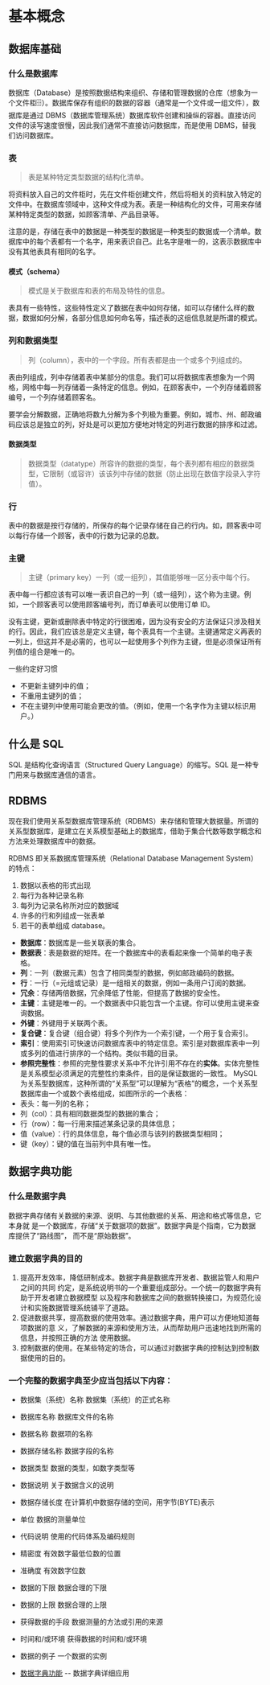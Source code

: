 # 基本概念

## 数据库基础

### 什么是数据库

数据库（Database）是按照数据结构来组织、存储和管理数据的仓库（想象为一个文件柜🗄️）。数据库保存有组织的数据的容器（通常是一个文件或一组文件），数据库是通过 DBMS（数据库管理系统）数据库软件创建和操纵的容器。直接访问文件的读写速度很慢，因此我们通常不直接访问数据库，而是使用 DBMS，替我们访问数据库。

### 表

> 表是某种特定类型数据的结构化清单。

将资料放入自己的文件柜时，先在文件柜创建文件，然后将相关的资料放入特定的文件中。在数据库领域中，这种文件成为表。表是一种结构化的文件，可用来存储某种特定类型的数据，如顾客清单、产品目录等。

注意的是，存储在表中的数据是一种类型的数据是一种类型的数据或一个清单。数据库中的每个表都有一个名字，用来表识自己。此名字是唯一的，这表示数据库中没有其他表具有相同的名字。

#### 模式（schema）

> 模式是关于数据库和表的布局及特性的信息。

表具有一些特性，这些特性定义了数据在表中如何存储，如可以存储什么样的数据，数据如何分解，各部分信息如何命名等，描述表的这组信息就是所谓的模式。


### 列和数据类型

> 列（column），表中的一个字段。所有表都是由一个或多个列组成的。

表由列组成，列中存储着表中某部分的信息。我们可以将数据库表想象为一个网格，网格中每一列存储着一条特定的信息。例如，在顾客表中，一个列存储着顾客编号，一个列存储着顾客名。

要学会分解数据，正确地将数九分解为多个列极为重要。例如，城市、州、邮政编码应该总是独立的列，好处是可以更加方便地对特定的列进行数据的排序和过滤。

#### 数据类型

> 数据类型（datatype）所容许的数据的类型，每个表列都有相应的数据类型，它限制（或容许）该该列中存储的数据（防止出现在数值字段录入字符值）。

### 行

表中的数据是按行存储的，所保存的每个记录存储在自己的行内。如，顾客表中可以每行存储一个顾客，表中的行数为记录的总数。

### 主键

> 主键（primary key）一列（或一组列），其值能够唯一区分表中每个行。

表中每一行都应该有可以唯一表识自己的一列（或一组列），这个称为主键。例如，一个顾客表可以使用顾客编号列，而订单表可以使用订单 ID。

没有主键，更新或删除表中特定的行很困难，因为没有安全的方法保证只涉及相关的行。因此，我们应该总是定义主键，每个表具有一个主键。主键通常定义再表的一列上，但这并不是必需的，也可以一起使用多个列作为主键，但是必须保证所有列值的组合是唯一的。

一些约定好习惯

- 不更新主键列中的值；
- 不重用主键列的值；
- 不在主键列中使用可能会更改的值。（例如，使用一个名字作为主键以标识用户。）

## 什么是 SQL

SQL 是结构化查询语言（Structured Query Language）的缩写。SQL 是一种专门用来与数据库通信的语言。

## RDBMS

现在我们使用关系型数据库管理系统（RDBMS）来存储和管理大数据量。所谓的关系型数据库，是建立在关系模型基础上的数据库，借助于集合代数等数学概念和方法来处理数据库中的数据。

RDBMS 即关系数据库管理系统（Relational Database Management System）的特点：
1. 数据以表格的形式出现
2. 每行为各种记录名称
3. 每列为记录名称所对应的数据域
4. 许多的行和列组成一张表单
5. 若干的表单组成 database。

- **数据库**：数据库是一些关联表的集合。
- **数据表**：表是数据的矩阵。在一个数据库中的表看起来像一个简单的电子表格。
- **列**：一列（数据元素）包含了相同类型的数据，例如邮政编码的数据。
- **行**：一行（=元组或记录）是一组相关的数据，例如一条用户订阅的数据。
- **冗余**：存储两倍数据，冗余降低了性能，但提高了数据的安全性。
- **主键**：主键是唯一的。一个数据表中只能包含一个主键。你可以使用主键来查询数据。
- **外键**：外键用于关联两个表。
- **复合键**：复合键（组合键）将多个列作为一个索引键，一个用于复合索引。
- **索引**：使用索引可快速访问数据库表中的特定信息。索引是对数据库表中一列或多列的值进行排序的一个结构。类似书籍的目录。
- **参照完整性**：参照的完整性要求关系中不允许引用不存在的**实体**。实体完整性是关系模型必须满足的完整性约束条件，目的是保证数据的一致性。
MySQL 为关系型数据库，这种所谓的“关系型”可以理解为“表格”的概念，一个关系型数据库由一个或数个表格组成，如图所示的一个表格：
![]()
- 表头：每一列的名称；
- 列（col）：具有相同数据类型的数据的集合；
- 行（row）：每一行用来描述某条记录的具体信息；
- 值（value）：行的具体信息，每个值必须与该列的数据类型相同；
- 键（key）：键的值在当前列中具有唯一性。

## 数据字典功能

### 什么是数据字典

数据字典存储有关数据的来源、说明、与其他数据的关系、用途和格式等信息，它本身就
是一个数据库，存储“关于数据项的数据”。数据字典是个指南，它为数据库提供了“路线图”，
而不是“原始数据”。

### 建立数据字典的目的

1. 提高开发效率，降低研制成本。数据字典是数据库开发者、数据监管人和用户之间的共同
约定，是系统说明书的一个重要组成部分。一个统一的数据字典有助于开发者建立数据模型
以及程序和数据库之间的数据转换接口，为规范化设计和实施数据管理系统铺平了道路。
2. 促进数据共享，提高数据的使用效率。通过数据字典，用户可以方便地知道每项数据的意
义，了解数据的来源和使用方法，从而帮助用户迅速地找到所需的信息，并按照正确的方法
使用数据。
3. 控制数据的使用。在某些特定的场合，可以通过对数据字典的控制达到控制数据使用的目的。

### 一个完整的数据字典至少应当包括以下内容：

- 数据集（系统）名称 数据集（系统）的正式名称
- 数据库名称 数据库文件的名称
- 数据名称 数据项的名称
- 数据存储名称 数据字段的名称
- 数据类型 数据的类型，如数字类型等
- 数据说明 关于数据含义的说明
- 数据存储长度 在计算机中数据存储的空间，用字节(BYTE)表示
- 单位 数据的测量单位
- 代码说明 使用的代码体系及编码规则
- 精密度 有效数字最低位数的位置
- 准确度 有效数字位数
- 数据的下限 数据合理的下限
- 数据的上限 数据合理的上限
- 获得数据的手段 数据测量的方法或引用的来源
- 时间和/或环境 获得数据的时间和/或环境
- 数据的例子 一个数据的实例

- [数据字典功能](https://blog.csdn.net/weixin_42476601/article/details/84261992) -- 数据字典详细应用